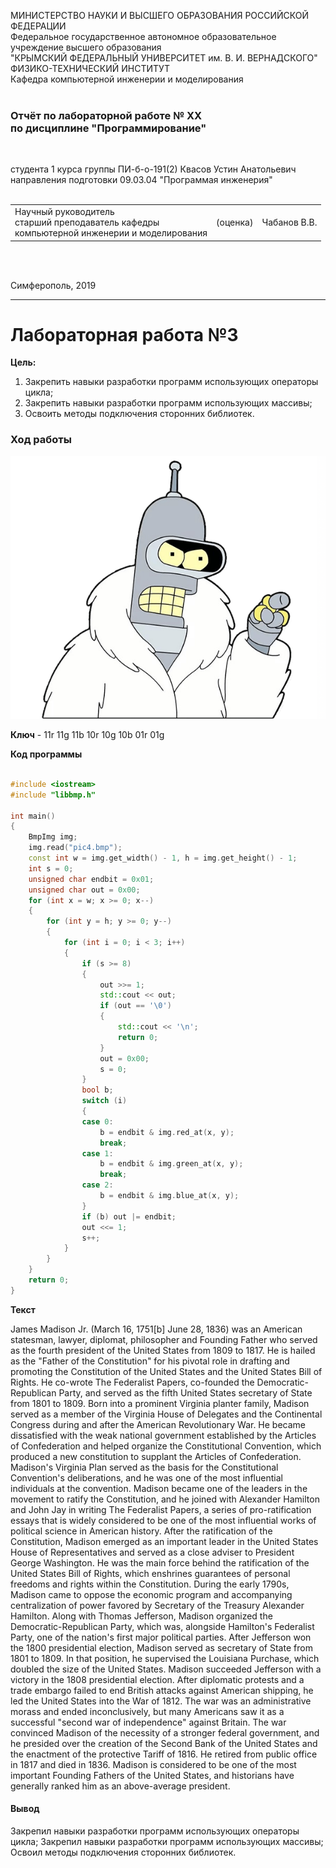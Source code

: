 МИНИСТЕРСТВО НАУКИ  И ВЫСШЕГО ОБРАЗОВАНИЯ РОССИЙСКОЙ ФЕДЕРАЦИИ  
Федеральное государственное автономное образовательное учреждение высшего образования  
"КРЫМСКИЙ ФЕДЕРАЛЬНЫЙ УНИВЕРСИТЕТ им. В. И. ВЕРНАДСКОГО"  
ФИЗИКО-ТЕХНИЧЕСКИЙ ИНСТИТУТ  
Кафедра компьютерной инженерии и моделирования
<br/><br/>

### Отчёт по лабораторной работе № XX<br/> по дисциплине "Программирование"
<br/>

студента 1 курса группы ПИ-б-о-191(2) 
Квасов Устин Анатольевич 
направления подготовки 09.03.04 "Программая инженерия"  
<br/>

<table>
<tr><td>Научный руководитель<br/> старший преподаватель кафедры<br/> компьютерной инженерии и моделирования</td>
<td>(оценка)</td>
<td>Чабанов В.В.</td>
</tr>
</table>
<br/><br/>

Симферополь, 2019
***

# Лабораторная работа №3

**Цель:**

1. Закрепить навыки разработки программ использующих операторы цикла;
2. Закрепить навыки разработки программ использующих массивы;
3. Освоить методы подключения сторонних библиотек.

### Ход работы

![](https://raw.githubusercontent.com/z3r069-lab/kfu/master/pic1/3/pic4.bmp)

**Ключ** - 11r 11g 11b 10r 10g 10b 01r 01g

**Код программы**

```c++

#include <iostream>
#include "libbmp.h"

int main()
{
	BmpImg img;
	img.read("pic4.bmp");
	const int w = img.get_width() - 1, h = img.get_height() - 1;
	int s = 0;
	unsigned char endbit = 0x01;
	unsigned char out = 0x00;
	for (int x = w; x >= 0; x--)
	{
		for (int y = h; y >= 0; y--)
		{
			for (int i = 0; i < 3; i++)
			{
				if (s >= 8)
				{
					out >>= 1;
					std::cout << out;
					if (out == '\0')
					{
						std::cout << '\n';
						return 0;
					}
					out = 0x00;
					s = 0;
				}
				bool b;
				switch (i)
				{
				case 0:
					b = endbit & img.red_at(x, y);
					break;
				case 1:
					b = endbit & img.green_at(x, y);
					break;
				case 2:
					b = endbit & img.blue_at(x, y);
				}
				if (b) out |= endbit;
				out <<= 1;
				s++;
			}
		}
	}
	return 0;
}
```
**Текст**

James Madison Jr. (March 16, 1751[b]  June 28, 1836) was an American statesman, lawyer, diplomat, philosopher and Founding Father who served as the fourth president of the United States from 1809 to 1817. He is hailed as the "Father of the Constitution" for his pivotal role in drafting and promoting the Constitution of the United States and the United States Bill of Rights. He co-wrote The Federalist Papers, co-founded the Democratic-Republican Party, and served as the fifth United States secretary of State from 1801 to 1809.
Born into a prominent Virginia planter family, Madison served as a member of the Virginia House of Delegates and the Continental Congress during and after the American Revolutionary War. He became dissatisfied with the weak national government established by the Articles of Confederation and helped organize the Constitutional Convention, which produced a new constitution to supplant the Articles of Confederation. Madison's Virginia Plan served as the basis for the Constitutional Convention's deliberations, and he was one of the most influential individuals at the convention. Madison became one of the leaders in the movement to ratify the Constitution, and he joined with Alexander Hamilton and John Jay in writing The Federalist Papers, a series of pro-ratification essays that is widely considered to be one of the most influential works of political science in American history.
After the ratification of the Constitution, Madison emerged as an important leader in the United States House of Representatives and served as a close adviser to President George Washington. He was the main force behind the ratification of the United States Bill of Rights, which enshrines guarantees of personal freedoms and rights within the Constitution. During the early 1790s, Madison came to oppose the economic program and accompanying centralization of power favored by Secretary of the Treasury Alexander Hamilton. Along with Thomas Jefferson, Madison organized the Democratic-Republican Party, which was, alongside Hamilton's Federalist Party, one of the nation's first major political parties. After Jefferson won the 1800 presidential election, Madison served as secretary of State from 1801 to 1809. In that position, he supervised the Louisiana Purchase, which doubled the size of the United States.
Madison succeeded Jefferson with a victory in the 1808 presidential election. After diplomatic protests and a trade embargo failed to end British attacks against American shipping, he led the United States into the War of 1812. The war was an administrative morass and ended inconclusively, but many Americans saw it as a successful "second war of independence" against Britain. The war convinced Madison of the necessity of a stronger federal government, and he presided over the creation of the Second Bank of the United States and the enactment of the protective Tariff of 1816. He retired from public office in 1817 and died in 1836. Madison is considered to be one of the most important Founding Fathers of the United States, and historians have generally ranked him as an above-average president.

#### Вывод 

Закрепил навыки разработки программ использующих операторы цикла;
Закрепил навыки разработки программ использующих массивы;
Освоил методы подключения сторонних библиотек.
